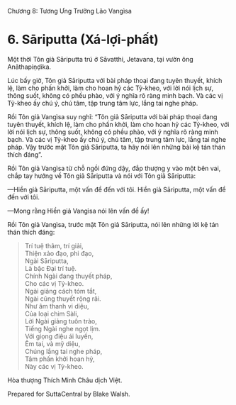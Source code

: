  

Chương 8: Tương Ưng Trưởng Lão Vangìsa

# 6\. Sāriputta (Xá-lợi-phất)

Một thời Tôn giả Sāriputta trú ở Sāvatthi, Jetavana, tại vườn ông Anāthapiṇḍika.

Lúc bấy giờ, Tôn giả Sāriputta với bài pháp thoại đang tuyên thuyết, khích lệ, làm cho phấn khởi, làm cho hoan hỷ các Tỷ-kheo, với lời nói lịch sự, thông suốt, không có phều phào, với ý nghĩa rõ ràng minh bạch. Và các vị Tỷ-kheo ấy chú ý, chú tâm, tập trung tâm lực, lắng tai nghe pháp.

Rồi Tôn giả Vangìsa suy nghĩ: “Tôn giả Sāriputta với bài pháp thoại đang tuyên thuyết, khích lệ, làm cho phấn khởi, làm cho hoan hỷ các Tỷ-kheo, với lời nói lịch sự, thông suốt, không có phều phào, với ý nghĩa rõ ràng minh bạch. Và các vị Tỷ-kheo ấy chú ý, chú tâm, tập trung tâm lực, lắng tai nghe pháp. Vậy trước mặt Tôn giả Sāriputta, ta hãy nói lên những bài kệ tán thán thích đáng”.

Rồi Tôn giả Vangìsa từ chỗ ngồi đứng dậy, đắp thượng y vào một bên vai, chắp tay hướng về Tôn giả Sāriputta và nói với Tôn giả Sāriputta:

—Hiền giả Sāriputta, một vấn đề đến với tôi. Hiền giả Sāriputta, một vấn đề đến với tôi.

—Mong rằng Hiền giả Vangìsa nói lên vấn đề ấy!

Rồi Tôn giả Vangìsa, trước mặt Tôn giả Sāriputta, nói lên những lời kệ tán thán thích đáng:

> Trí tuệ thâm, trí giải,  
> Thiện xảo đạo, phi đạo,  
> Ngài Sāriputta,  
> Là bậc Ðại trí tuệ.  
> Chính Ngài đang thuyết pháp,  
> Cho các vị Tỷ-kheo.  
> Ngài giảng cách tóm tắt,  
> Ngài cũng thuyết rộng rãi.  
> Như âm thanh vi diệu,  
> Của loại chim Sàli,  
> Lời Ngài giảng tuôn trào,  
> Tiếng Ngài nghe ngọt lịm.  
> Với giọng điệu ái luyến,  
> Êm tai, và mỹ diệu,  
> Chúng lắng tai nghe pháp,  
> Tâm phấn khởi hoan hỷ,  
> Này các vị Tỷ-kheo.

Hòa thượng Thích Minh Châu dịch Việt.

Prepared for SuttaCentral by Blake Walsh.